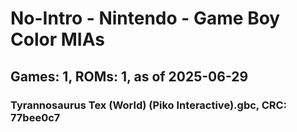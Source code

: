 # No-Intro - Nintendo - Game Boy Color MIAs
## Games: 1, ROMs: 1, as of 2025-06-29

### Tyrannosaurus Tex (World) (Piko Interactive).gbc, CRC: 77bee0c7
